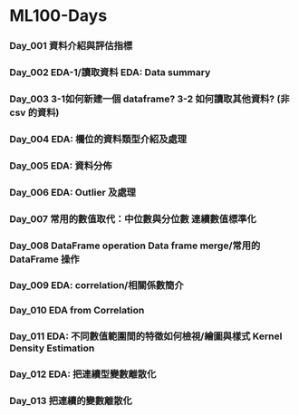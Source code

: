 # ML100-Days

### Day_001 資料介紹與評估指標
### Day_002 EDA-1/讀取資料 EDA: Data summary
### Day_003 3-1如何新建一個 dataframe? 3-2 如何讀取其他資料? (非 csv 的資料)
### Day_004 EDA: 欄位的資料類型介紹及處理
### Day_005 EDA: 資料分佈
### Day_006 EDA: Outlier 及處理
### Day_007 常用的數值取代：中位數與分位數 連續數值標準化
### Day_008 DataFrame operation Data frame merge/常用的 DataFrame 操作
### Day_009 EDA: correlation/相關係數簡介
### Day_010 EDA from Correlation
### Day_011 EDA: 不同數值範圍間的特徵如何檢視/繪圖與樣式 Kernel Density Estimation
### Day_012 EDA: 把連續型變數離散化
### Day_013 把連續的變數離散化
